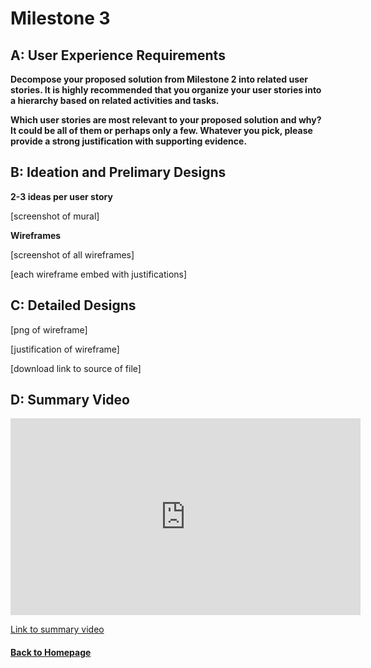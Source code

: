 # Milestone 3

## A: User Experience Requirements

**Decompose your proposed solution from Milestone 2 into related user stories. It is highly recommended that you organize your user stories into a hierarchy based on related activities and tasks.**

**Which user stories are most relevant to your proposed solution and why? It could be all of them or perhaps only a few. Whatever you pick, please provide a strong justification with supporting evidence.**
## B: Ideation and Prelimary Designs

**2-3 ideas per user story**

[screenshot of mural]

**Wireframes**

[screenshot of all wireframes]

[each wireframe embed with justifications]

## C: Detailed Designs

[png of wireframe]

[justification of wireframe]

[download link to source of file]

## D: Summary Video

<iframe width="560" height="315" src="https://www.youtube.com/embed/mvKQg_h_mT4" title="YouTube video player" frameborder="0" allow="accelerometer; autoplay; clipboard-write; encrypted-media; gyroscope; picture-in-picture" allowfullscreen></iframe>

[Link to summary video](https://www.youtube.com/watch?v=mvKQg_h_mT4)

#### [Back to Homepage](./)